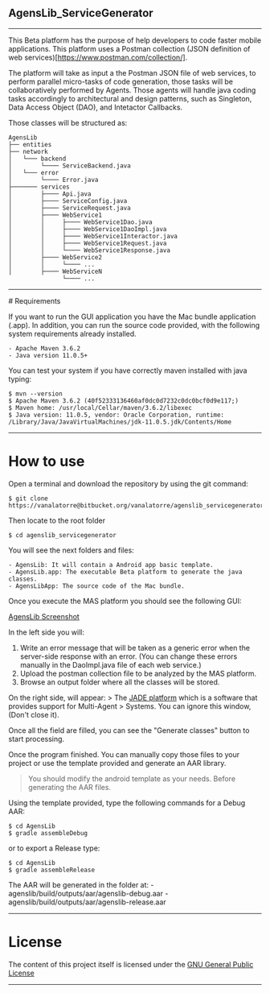 
## AgensLib_ServiceGenerator
---

This Beta platform has the purpose of help developers to code faster mobile applications. This platform uses a Postman collection (JSON definition of web services)[https://www.postman.com/collection/]. 

The platform will take as input a the Postman JSON file of web services, to perform parallel micro-tasks of code generation, those tasks will be collaboratively performed by Agents. Those agents will handle java coding tasks accordingly to architectural and design patterns, such as Singleton, Data Access Object (DAO), and Intetactor Callbacks. 

Those classes will be structured as: 

	AgensLib
	├── entities
	├── network 
	│	└─── backend
	│		 └──── ServiceBackend.java
	│ 	└─── error
	│	     └──── Error.java
	├─────── services
	│	     ├──── Api.java
	│	     ├──── ServiceConfig.java
	│	     ├──── ServiceRequest.java
	│	     ├──── WebService1
	│	     │	   ├──── WebService1Dao.java
	│	     │	   ├──── WebService1DaoImpl.java
	│	     │	   ├──── WebService1Interactor.java
	│	     │	   ├──── WebService1Request.java
	│	     │	   └──── WebService1Response.java
	│	     ├──── WebService2
	│	     │	   └──── ...
	│	     ├──── WebServiceN 
			   	   └──── ... 

---

# Requirements 
	
 If you want to run the GUI application you have the Mac bundle application (.app). In addition, you can run the source code provided, with the following system requirements already installed.  

	- Apache Maven 3.6.2 
	- Java version 11.0.5+
	

You can test your system if you have correctly maven installed with java typing: 
``` shell 
$ mvn --version
$ Apache Maven 3.6.2 (40f52333136460af0dc0d7232c0dc0bcf0d9e117;)
$ Maven home: /usr/local/Cellar/maven/3.6.2/libexec
$ Java version: 11.0.5, vendor: Oracle Corporation, runtime: /Library/Java/JavaVirtualMachines/jdk-11.0.5.jdk/Contents/Home
```

---

# How to use 

Open a terminal and download the repository by using the git command:

``` shell 
$ git clone https://vanalatorre@bitbucket.org/vanalatorre/agenslib_servicegenerator.git
```
Then locate to the root folder 
``` shell
$ cd agenslib_servicegenerator 
```
You will see the next folders and files: 

	- AgensLib: It will contain a Android app basic template. 
	- AgensLib.app: The executable Beta platform to generate the java classes. 
	- AgensLibApp: The source code of the Mac bundle.
	
Once you execute the MAS platform you should see the following GUI: 

[AgensLib Screenshot](AgensLib_ScreenShot.png)

In the left side you will: 

1. Write an error message that will be taken as a generic error when the server-side response with an error. (You can change these errors manually in the DaoImpl.java file of each web service.)
2. Upload the postman collection file to be analyzed by the MAS platform. 
3. Browse an output folder where all the classes will be stored. 

On the right side, will appear:
	> The [JADE platform](https://jade.tilab.com) which is a software that provides support for Multi-Agent
	> Systems. You can ignore this window, (Don't close it).

Once all the field are filled, you can see the "Generate classes" button to start processing. 

Once the program finished. You can manually copy those files to your project or use the template provided and generate an AAR library. 

> You should modify the android template as your needs. Before generating the AAR files. 

Using the template provided, type the following commands for a Debug AAR: 
``` shell
$ cd AgensLib
$ gradle assembleDebug 
```
or to export a Release type:
``` shell
$ cd AgensLib
$ gradle assembleRelease
```

The AAR will be generated in the folder at: 
	- agenslib/build/outputs/aar/agenslib-debug.aar 
	- agenslib/build/outputs/aar/agenslib-release.aar 

---

# License

The content of this project itself is licensed under the [GNU General Public License](https://www.gnu.org/licenses/licenses.html#GPL)

--- 



